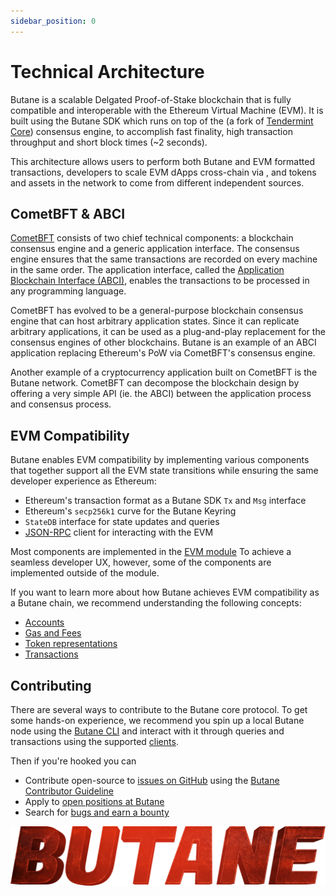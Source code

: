 ```yaml
---
sidebar_position: 0
---
```


#  Technical Architecture


Butane is a scalable Delgated Proof-of-Stake blockchain that is fully compatible and
interoperable with the Ethereum Virtual Machine (EVM). It is built using the Butane SDK
which runs on top of the  (a fork of [Tendermint Core](https://docs.tendermint.com/)) consensus engine,
to accomplish fast finality, high transaction throughput and short block times (~2 seconds).

This architecture allows users to perform both Butane and EVM formatted transactions,
developers to scale EVM dApps cross-chain via ,
and tokens and assets in the network to come from different independent sources.





## CometBFT & ABCI

[CometBFT](https://github.com/cometbft/cometbft) consists of two chief technical components:
a blockchain consensus engine and a generic application interface.
The consensus engine ensures that the same transactions
are recorded on every machine in the same order.
The application interface, called the [Application Blockchain Interface (ABCI)](https://docs.tendermint.com/master/spec/abci/),
enables the transactions to be processed in any programming language.

CometBFT has evolved to be a general-purpose blockchain consensus engine that
can host arbitrary application states. Since it can replicate arbitrary
applications, it can be used as a plug-and-play replacement for the consensus
engines of other blockchains. Butane is an example of an ABCI application
replacing Ethereum's PoW via CometBFT's consensus engine.

Another example of a cryptocurrency application built on CometBFT is the Butane
network. CometBFT can decompose the blockchain design by offering a very
simple API (ie. the ABCI) between the application process and consensus process.

## EVM Compatibility

Butane enables EVM compatibility by implementing various components
that together support all the EVM state transitions
while ensuring the same developer experience as Ethereum:

- Ethereum's transaction format as a Butane SDK `Tx` and `Msg` interface
- Ethereum's `secp256k1` curve for the Butane Keyring
- `StateDB` interface for state updates and queries
- [JSON-RPC](../develop/api/ethereum-json-rpc) client for interacting with the EVM

Most components are implemented in the [EVM module](modules/evm.md)
To achieve a seamless developer UX, however, some of the components are implemented
outside of the module.

If you want to learn more about how Butane achieves EVM compatibility as a Butane chain,
we recommend understanding the following concepts:

* [Accounts](./concepts/accounts.md)
* [Gas and Fees](./concepts/gas-and-fees.md)
* [Token representations](./concepts/tokens.md)
* [Transactions](./concepts/transactions.md)

## Contributing

There are several ways to contribute to the Butane core protocol. To get some hands-on experience,
we recommend you spin up a local Butane node using the [Butane CLI](Evmos-cli/index.md)
and interact with it through queries and transactions using the supported [clients](../develop/api#clients).

Then if you're hooked you can

* Contribute open-source to [issues on GitHub](https://github.com/Butane/Butane/issues)
using the [Butane Contributor Guideline](https://github.com/Butane/Butane/blob/main/CONTRIBUTING.md)
* Apply to [open positions at Butane](https://boards.eu.greenhouse.io/Butane)
* Search for [bugs and earn a bounty](bugs.md)

![My Image](images/Group.png)

